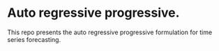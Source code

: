 # Auto regressive progressive.

This repo presents the auto regressive progressive formulation for time series forecasting.
